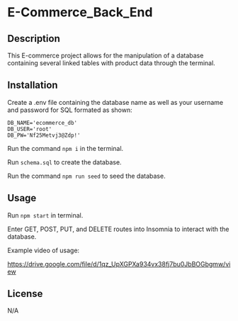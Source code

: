 # E-Commerce_Back_End

## Description

This E-commerce project allows for the manipulation of a database containing several linked tables with product data through the terminal.

## Installation

Create a .env file containing the database name as well as your username and password for SQL formated as shown:

```
DB_NAME='ecommerce_db'
DB_USER='root'
DB_PW='Nf25Metvj3@Zdp!'
```

Run the command ```npm i``` in the terminal.

Run ```schema.sql``` to create the database.

Run the command ```npm run seed``` to seed the database.

## Usage

Run ```npm start``` in terminal.

Enter GET, POST, PUT, and DELETE routes into Insomnia to interact with the database.

Example video of usage:

https://drive.google.com/file/d/1qz_UpXGPXa934vx38fj7bu0JbBOGbgmw/view


## License

N/A